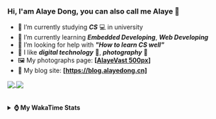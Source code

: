 ### Hi, **I'am Alaye Dong**, you can also call me **Alaye** 👋

- 📖 I’m currently studying ***CS*** 💻 in university
- 🌱 I’m currently learning ***Embedded Developing***, ***Web Developing***
- 🤔 I’m looking for help with ***"How to learn CS well"***
- 🤩 I like ***digital technology*** 📱, ***photography*** 📸
- 🖼️ My photographs page: **[[AlayeVast 500px](https://500px.com.cn/AlayeVast)]**
- 📰 My blog site: **[https://blog.alayedong.cn]**

<!--
[![Alaye's GitHub stats](https://github-readme-stats.vercel.app/api?username=Alaye-Dong&custom_title=Alaye%20Dong`s%20GitHub%20stats&show_icons=true&rank_icon=percentile&theme=transparent&include_all_commits=true&count_private=true)](https://github.com/anuraghazra/github-readme-stats) 
[![Top Langs](https://github-readme-stats.vercel.app/api/top-langs/?username=Alaye-Dong\&layout=compact&theme=transparent)](https://github.com/anuraghazra/github-readme-stats)
-->
<a href="https://github.com/anuraghazra/github-readme-stats">
  <img height=200 align="center" src="https://github-readme-stats.vercel.app/api?username=Alaye-Dong&custom_title=Alaye%20Dong`s%20GitHub%20stats&show_icons=true&rank_icon=percentile&theme=transparent&include_all_commits=true&count_private=true" />
</a>
<a href="https://github.com/anuraghazra/convoychat">
  <img height=200 align="center" src="https://github-readme-stats.vercel.app/api/top-langs/?username=Alaye-Dong&layout=compact&theme=transparent&include_all_commits=true&count_private=true&langs_count=8&card_width=300" />
</a>

<br />
<br />

<div style="display:none"> 
  <img src="https://visitor-badge.laobi.icu/badge?page_id=Alaye-Dong.Alaye-Dong"/>
</div>
<br />

<details>	
  <summary><b> ⌚ My WakaTime Stats </b></summary>

<br />

<!--START_SECTION:waka-->
![Code Time](http://img.shields.io/badge/Code%20Time-458%20hrs%2015%20mins-blue)

![Profile Views](http://img.shields.io/badge/Profile%20Views-2-blue)

![Lines of code](https://img.shields.io/badge/From%20Hello%20World%20I%27ve%20Written-1.2%20million%20lines%20of%20code-blue)

**🐱 My GitHub Data** 

> 📦 262.6 kB Used in GitHub's Storage 
 > 
> 🏆 110 Contributions in the Year 2025
 > 
> 🚫 Not Opted to Hire
 > 
> 📜 28 Public Repositories 
 > 
> 🔑 5 Private Repositories 
 > 
**I'm a Night 🦉** 

```text
🌞 Morning                105 commits         ██░░░░░░░░░░░░░░░░░░░░░░░   07.38 % 
🌆 Daytime                442 commits         ████████░░░░░░░░░░░░░░░░░   31.08 % 
🌃 Evening                602 commits         ███████████░░░░░░░░░░░░░░   42.33 % 
🌙 Night                  273 commits         █████░░░░░░░░░░░░░░░░░░░░   19.20 % 
```
📅 **I'm Most Productive on Thursday** 

```text
Monday                   240 commits         ████░░░░░░░░░░░░░░░░░░░░░   16.88 % 
Tuesday                  173 commits         ███░░░░░░░░░░░░░░░░░░░░░░   12.17 % 
Wednesday                172 commits         ███░░░░░░░░░░░░░░░░░░░░░░   12.10 % 
Thursday                 242 commits         ████░░░░░░░░░░░░░░░░░░░░░   17.02 % 
Friday                   199 commits         ███░░░░░░░░░░░░░░░░░░░░░░   13.99 % 
Saturday                 161 commits         ███░░░░░░░░░░░░░░░░░░░░░░   11.32 % 
Sunday                   235 commits         ████░░░░░░░░░░░░░░░░░░░░░   16.53 % 
```


📊 **This Week I Spent My Time On** 

```text
💬 Programming Languages: 
Python                   3 hrs 58 mins       █████████░░░░░░░░░░░░░░░░   34.16 % 
Jupyter                  2 hrs 41 mins       ██████░░░░░░░░░░░░░░░░░░░   23.12 % 
Astro                    1 hr 35 mins        ███░░░░░░░░░░░░░░░░░░░░░░   13.67 % 
Java                     1 hr 4 mins         ██░░░░░░░░░░░░░░░░░░░░░░░   09.26 % 
TypeScript               57 mins             ██░░░░░░░░░░░░░░░░░░░░░░░   08.32 % 

🔥 Editors: 
PyCharm                  6 hrs 49 mins       ███████████████░░░░░░░░░░   58.76 % 
VS Code                  3 hrs 24 mins       ███████░░░░░░░░░░░░░░░░░░   29.34 % 
IntelliJ IDEA            1 hr 22 mins        ███░░░░░░░░░░░░░░░░░░░░░░   11.89 % 

🐱‍💻 Projects: 
Class0409                6 hrs 2 mins        █████████████░░░░░░░░░░░░   52.01 % 
blog-fuwari-astro        3 hrs 24 mins       ███████░░░░░░░░░░░░░░░░░░   29.34 % 
spring-mvc-demo          1 hr 11 mins        ███░░░░░░░░░░░░░░░░░░░░░░   10.33 % 
speed_up                 37 mins             █░░░░░░░░░░░░░░░░░░░░░░░░   05.42 % 
hellossm                 7 mins              ░░░░░░░░░░░░░░░░░░░░░░░░░   01.08 % 
```

**I Mostly Code in C** 

```text
TypeScript               6 repos             █████░░░░░░░░░░░░░░░░░░░░   18.75 % 
Java                     4 repos             ███░░░░░░░░░░░░░░░░░░░░░░   12.50 % 
JavaScript               3 repos             ██░░░░░░░░░░░░░░░░░░░░░░░   09.38 % 
Python                   2 repos             ██░░░░░░░░░░░░░░░░░░░░░░░   06.25 % 
CSS                      1 repo              █░░░░░░░░░░░░░░░░░░░░░░░░   03.12 % 
```



**Timeline**

![Lines of Code chart](https://raw.githubusercontent.com/Alaye-Dong/Alaye-Dong/main/assets/bar_graph.png)


 Last Updated on 13/04/2025 18:45:51 UTC
<!--END_SECTION:waka-->

</details>
